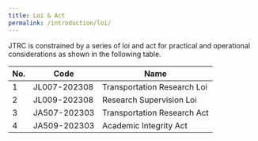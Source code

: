 ```yaml
---
title: Loi & Act
permalink: /introduction/loi/
---
```




<a name="tables"/>
JTRC is constrained by a series of loi and act for practical and operational considerations as shown in the following table.

No. | Code | Name
--- | --- | ---
1 | JL007-202308 | Transportation Research Loi
2 | JL009-202308 | Research Supervision Loi
3 | JA507-202303 | Transportation Research Act
4 | JA509-202303 | Academic Integrity Act
